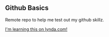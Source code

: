 ## Github Basics

Remote repo to help me test out my github skillz.

[I'm learning this on lynda.com!](http://www.lynda.com)
